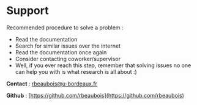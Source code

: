 # Support

Recommended procedure to solve a problem :

* Read the documentation  
* Search for similar issues over the internet
* Read the documentation once again
* Consider contacting coworker/supervisor
* Well, if you ever reach this step, remember that solving issues no one can help you with is what research is all about :)

**Contact** :
<rbeaubois@u-bordeaux.fr>

**Github** :
[https://github.com/rbeaubois](https://github.com/rbeaubois)
